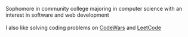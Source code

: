 Sophomore in community college majoring in computer science with an interest in software and web development
<br>
<br>
I also like solving coding problems on [CodeWars](https://www.codewars.com/users/nrfletcher) and [LeetCode](https://leetcode.com/nrfletcher/)

<!---
nfletcher27/nfletcher27 is a ✨ special ✨ repository because its `README.md` (this file) appears on your GitHub profile.
You can click the Preview link to take a look at your changes.
--->
